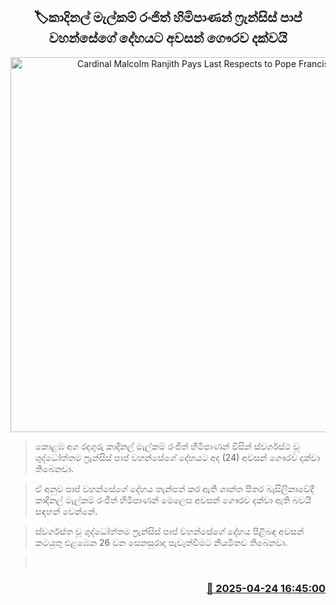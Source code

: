 <p align='center'><b><h2 align='center' title='Cardinal Malcolm Ranjith Pays Last Respects to Pope Francis'>🏷කාදිනල් මැල්කම් රංජිත් හිමිපාණන් ෆ්‍රැන්සිස් පාප් වහන්සේගේ දේහයට අවසන් ගෞරව දක්වයි</h2></b></p>
<p align='center'><img src='https://helakuru.sgp1.cdn.digitaloceanspaces.com/esana/images/lib/malcolm-ranjith-cardinal-45.jpg' width='600' alt='Cardinal Malcolm Ranjith Pays Last Respects to Pope Francis'></p>

> කොළඹ අග රදගුරු කාදිනල් මැල්කම් රංජිත් හිමිපාණන් විසින් ස්වර්ගස්ථ වූ ශුද්ධෝත්තම ෆ්‍රැන්සිස් පාප් වහන්සේගේ දේහයට අද (24) අවසන් ගෞරව දක්වා තිබෙනවා.

> ඒ අනුව පාප් වහන්සේගේ දේහය තැන්පත් කර ඇති ශාන්ත පීතර බැසිලිකාවේදී කාදිනල් මැල්කම් රංජිත් හිමිපාණන් මෙලෙස අවසන් ගෞරව දක්වා ඇති බවයි සඳහන් වෙන්නේ.

> ස්වර්ගස්ත වූ ශුද්ධෝත්තම ෆ්‍රැන්සිස් පාප් වහන්සේගේ‍ දේහය පිළිබඳ අවසන් කටයුතු එළඹෙන 26 වන සෙනසුරාදා පැවැත්වීමට නියමිතව තිබෙනවා.

>  



<h3 align='right'><a href='https://www.helakuru.lk/esana/p/109519/'>📅 2025-04-24 16:45:00</a></h3>
